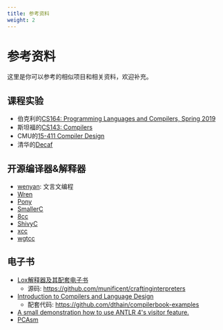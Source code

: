 ```yaml
---
title: 参考资料
weight: 2
---
```


# 参考资料

这里是你可以参考的相似项目和相关资料，欢迎补充。

## 课程实验

- 伯克利的[CS164: Programming Languages and Compilers, Spring 2019](http://www-inst.eecs.berkeley.edu/~cs164/sp19/)
- 斯坦福的[CS143: Compilers](https://web.stanford.edu/class/archive/cs/cs143/cs143.1128/)
- CMU的[15-411 Compiler Design](https://www.cs.cmu.edu/~janh/courses/411/17/index.html)
- 清华的[Decaf](https://github.com/decaf-lang/decaf)

## 开源编译器&解释器

- [wenyan](https://github.com/wenyan-lang/wenyan): 文言文编程
- [Wren](https://github.com/wren-lang/wren)
- [Pony](https://github.com/ponylang/ponyc)
- [SmallerC](https://github.com/alexfru/SmallerC)
- [8cc](https://github.com/rui314/8cc)
- [ShivyC](https://github.com/ShivamSarodia/ShivyC)
- [xcc](https://github.com/JianpingZeng/xcc)
- [wgtcc](https://github.com/wgtdkp/wgtcc)

## 电子书

- [Lox解释器及其配套电子书](http://craftinginterpreters.com/)
    - 源码: https://github.com/munificent/craftinginterpreters
- [Introduction to Compilers and Language Design](https://www3.nd.edu/~dthain/compilerbook/)
    - 配套代码: https://github.com/dthain/compilerbook-examples
- [A small demonstration how to use ANTLR 4's visitor feature.](https://github.com/bkiers/Mu)
- [PCAsm](https://github.com/pacman128/pcasm)
